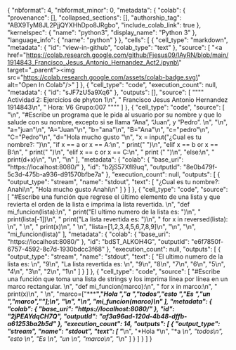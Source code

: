 {
  "nbformat": 4,
  "nbformat_minor": 0,
  "metadata": {
    "colab": {
      "provenance": [],
      "collapsed_sections": [],
      "authorship_tag": "ABX9TyM8JL2PjjQYXHhDpo8JRgbo",
      "include_colab_link": true
    },
    "kernelspec": {
      "name": "python3",
      "display_name": "Python 3"
    },
    "language_info": {
      "name": "python"
    }
  },
  "cells": [
    {
      "cell_type": "markdown",
      "metadata": {
        "id": "view-in-github",
        "colab_type": "text"
      },
      "source": [
        "<a href=\"https://colab.research.google.com/github/Fjesus09/IAyRN/blob/main/1914843_Francisco_Jesus_Antonio_Hernandez_Act2.ipynb\" target=\"_parent\"><img src=\"https://colab.research.google.com/assets/colab-badge.svg\" alt=\"Open In Colab\"/></a>"
      ]
    },
    {
      "cell_type": "code",
      "execution_count": null,
      "metadata": {
        "id": "sJF7zU5a9Xq6"
      },
      "outputs": [],
      "source": [
        "\"\"\" Actividad 2: Ejercicios de phyton 1\n",
        "   Francisco Jesus Antonio Hernandez    1914843\n",
        "   Hora: V6       Grupo:007                  \"\"\""
      ]
    },
    {
      "cell_type": "code",
      "source": [
        "\n",
        "#Escribe un programa que le pida al usuario por su nombre y que lo salude con su nombre, excepto si se llama “Ana”, “Juan”, y “Pedro”. \n",
        "\n",
        "a=\"juan\"\n",
        "A=\"Juan\"\n",
        "b=\"ana\"\n",
        "B=\"Ana\"\n",
        "c=\"pedro\"\n",
        "C=\"Pedro\"\n",
        "d=\"Hola mucho gusto \"\n",
        "x = input(\"¿Cual es tu nombre?: \")\n",
        "if x == a or x == A:\n",
        "  print(\"    \")\n",
        "elif x == b or x == B:\n",
        "  print(\"    \")\n",
        "elif x == c or x == C:\n",
        "  print (\"    \")\n",
        "else:\n",
        "  print(d+x)\n",
        "\n",
        "\n"
      ],
      "metadata": {
        "colab": {
          "base_uri": "https://localhost:8080/"
        },
        "id": "b2jS57XfI9uq",
        "outputId": "8e0b479f-5c3d-475b-a936-d91570bfbe7a"
      },
      "execution_count": null,
      "outputs": [
        {
          "output_type": "stream",
          "name": "stdout",
          "text": [
            "¿Cual es tu nombre?: Anahi\n",
            "Hola mucho gusto Anahi\n"
          ]
        }
      ]
    },
    {
      "cell_type": "code",
      "source": [
        "#Escribe una función que regrese el último elemento de una lista y que revierta el orden de la lista e imprima la lista revertida. \n",
        "def mi_funcion(lista):\n",
        "  print(\"El ultimo numero de la lista es: \")\n",
        "  print(lista[-1])\n",
        "  print(\"La lista revertida es: \")\n",
        "  for x in reversed(lista):  \n",
        "   \n",
        "   print(x)\n",
        "    \n",
        "lista=[1,2,3,4,5,6,7,8,9]\n",
        "\n",
        "\n",
        "mi_funcion(lista)"
      ],
      "metadata": {
        "colab": {
          "base_uri": "https://localhost:8080/"
        },
        "id": "bdST_ALKOH4G",
        "outputId": "e6f7850f-6757-4592-8c7d-1930bdcc3f68"
      },
      "execution_count": null,
      "outputs": [
        {
          "output_type": "stream",
          "name": "stdout",
          "text": [
            "El ultimo numero de la lista es: \n",
            "9\n",
            "La lista revertida es: \n",
            "9\n",
            "8\n",
            "7\n",
            "6\n",
            "5\n",
            "4\n",
            "3\n",
            "2\n",
            "1\n"
          ]
        }
      ]
    },
    {
      "cell_type": "code",
      "source": [
        "#Escribe una función que toma una lista de strings y los imprima línea por línea en un marco rectangular. \n",
        "def mi_funcion(marco):\n",
        "  for x in marco:\n",
        "   print(x)\n",
        "  \n",
        "marco=[\"*******\",\"*Hola *\",\"*a    *\",\"*todos*\",\"*esto *\",\"*Es   *\",\"*un   *\",\"*marco*\",\"*******\"];\n",
        "\n",
        "\n",
        "mi_funcion(marco)\n"
      ],
      "metadata": {
        "colab": {
          "base_uri": "https://localhost:8080/"
        },
        "id": "2jPEAYdqCH7Q",
        "outputId": "af3a96ad-120d-4b48-dffb-a61253ba2b5d"
      },
      "execution_count": 14,
      "outputs": [
        {
          "output_type": "stream",
          "name": "stdout",
          "text": [
            "*******\n",
            "*Hola *\n",
            "*a    *\n",
            "*todos*\n",
            "*esto *\n",
            "*Es   *\n",
            "*un   *\n",
            "*marco*\n",
            "*******\n"
          ]
        }
      ]
    }
  ]
}
